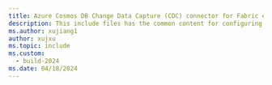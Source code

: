 ```yaml
---
title: Azure Cosmos DB Change Data Capture (CDC) connector for Fabric event streams
description: This include files has the common content for configuring an Azure Cosmos DB Change Data Capture (CDC) connector for Fabric event streams and Real-time hub. 
ms.author: xujiang1
author: xujxu 
ms.topic: include
ms.custom:
  - build-2024
ms.date: 04/18/2024
---
```


